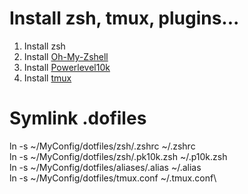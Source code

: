 Install zsh, tmux, plugins...
===============

1. Install zsh
2. Install [Oh-My-Zshell](https://github.com/ohmyzsh/ohmyzsh)
3. Install [Powerlevel10k](https://github.com/romkatv/powerlevel10k?tab=readme-ov-file#installation)
4. Install [tmux](https://github.com/tmux/tmux/wiki)

Symlink .dofiles
===============
ln -s ~/MyConfig/dotfiles/zsh/.zshrc ~/.zshrc\
ln -s ~/MyConfig/dotfiles/zsh/.pk10k.zsh ~/.p10k.zsh\
ln -s ~/MyConfig/dotfiles/aliases/.alias ~/.alias\
ln -s ~/MyConfig/dotfiles/tmux.conf ~/.tmux.conf\
